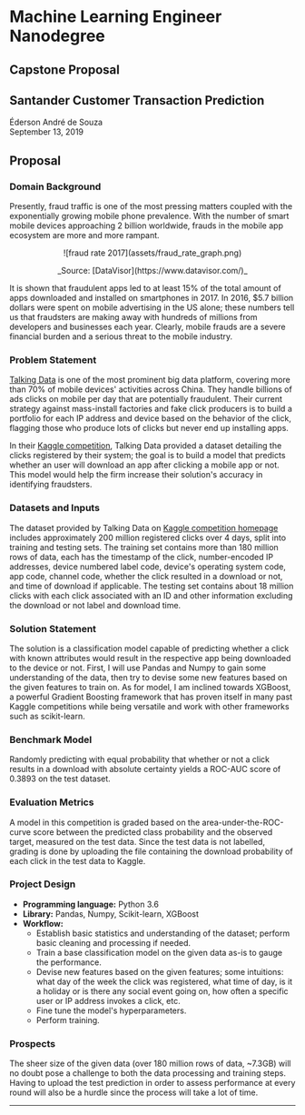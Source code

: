 # Machine Learning Engineer Nanodegree
## Capstone Proposal
## Santander Customer Transaction Prediction
Éderson André de Souza  
September 13, 2019

## Proposal
<!-- _(approx. 2-3 pages)_ -->

### Domain Background
<!-- _(approx. 1-2 paragraphs)_ -->

<!-- In this section, provide brief details on the background information of the domain from which the project is proposed. Historical information relevant to the project should be included. It should be clear how or why a problem in the domain can or should be solved. Related academic research should be appropriately cited in this section, including why that research is relevant. Additionally, a discussion of your personal motivation for investigating a particular problem in the domain is encouraged but not required. -->

Presently, fraud traffic is one of the most pressing matters coupled with the exponentially growing mobile phone prevalence. With the number of smart mobile devices approaching 2 billion worldwide, frauds in the mobile app ecosystem are more and more rampant.

<div style="align: center; text-align: center;">
![fraud rate 2017](assets/fraud_rate_graph.png)
<p>
_Source: [DataVisor](https://www.datavisor.com/)_
</p>
</div>

It is shown that fraudulent apps led to at least 15% of the total amount of apps downloaded and installed on smartphones in 2017. In 2016, $5.7 billion dollars were spent on mobile advertising in the US alone; these numbers tell us that fraudsters are making away with hundreds of millions from developers and businesses each year. Clearly, mobile frauds are a severe financial burden and a serious threat to the mobile industry.  

### Problem Statement
<!-- _(approx. 1 paragraph)_

In this section, clearly describe the problem that is to be solved. The problem described should be well defined and should have at least one relevant potential solution. Additionally, describe the problem thoroughly such that it is clear that the problem is quantifiable (the problem can be expressed in mathematical or logical terms) , measurable (the problem can be measured by some metric and clearly observed), and replicable (the problem can be reproduced and occurs more than once). -->

[Talking Data](https://www.talkingdata.com/) is one of the most prominent big data platform, covering more than 70% of mobile devices' activities across China. They handle billions of ads clicks on mobile per day that are potentially fraudulent. Their current strategy against mass-install factories and fake click producers is to build a portfolio for each IP address and device based on the behavior of the click, flagging those who produce lots of clicks but never end up installing apps.

In their [Kaggle competition](https://www.kaggle.com/c/talkingdata-adtracking-fraud-detection), Talking Data provided a dataset detailing the clicks registered by their system; the goal is to build a model that predicts whether an user will download an app after clicking a mobile app or not. This model would help the firm increase their solution's accuracy in identifying fraudsters.

### Datasets and Inputs
<!-- _(approx. 2-3 paragraphs)_

In this section, the dataset(s) and/or input(s) being considered for the project should be thoroughly described, such as how they relate to the problem and why they should be used. Information such as how the dataset or input is (was) obtained, and the characteristics of the dataset or input, should be included with relevant references and citations as necessary It should be clear how the dataset(s) or input(s) will be used in the project and whether their use is appropriate given the context of the problem. -->

The dataset provided by Talking Data on [Kaggle competition homepage](https://www.kaggle.com/c/talkingdata-adtracking-fraud-detection) includes approximately 200 million registered clicks over 4 days, split into training and testing sets. The training set contains more than 180 million rows of data, each has the timestamp of the click, number-encoded IP addresses, device numbered label code, device's operating system code, app code, channel code, whether the click resulted in a download or not, and time of download if applicable. The testing set contains about 18 million clicks with each click associated with an ID and other information excluding the download or not label and download time.

### Solution Statement
<!-- _(approx. 1 paragraph)_

In this section, clearly describe a solution to the problem. The solution should be applicable to the project domain and appropriate for the dataset(s) or input(s) given. Additionally, describe the solution thoroughly such that it is clear that the solution is quantifiable (the solution can be expressed in mathematical or logical terms) , measurable (the solution can be measured by some metric and clearly observed), and replicable (the solution can be reproduced and occurs more than once). -->

The solution is a classification model capable of predicting whether a click with known attributes would result in the respective app being downloaded to the device or not. First, I will use Pandas and Numpy to gain some understanding of the data, then try to devise some new features based on the given features to train on. As for model, I am inclined towards XGBoost, a powerful Gradient Boosting framework that has proven itself in many past Kaggle competitions while being versatile and work with other frameworks such as scikit-learn.

### Benchmark Model
<!-- _(approximately 1-2 paragraphs)_

In this section, provide the details for a benchmark model or result that relates to the domain, problem statement, and intended solution. Ideally, the benchmark model or result contextualizes existing methods or known information in the domain and problem given, which could then be objectively compared to the solution. Describe how the benchmark model or result is measurable (can be measured by some metric and clearly observed) with thorough detail. -->

Randomly predicting with equal probability that whether or not a click results in a download with absolute certainty yields a ROC-AUC score of 0.3893 on the test dataset.

### Evaluation Metrics
<!-- _(approx. 1-2 paragraphs)_

In this section, propose at least one evaluation metric that can be used to quantify the performance of both the benchmark model and the solution model. The evaluation metric(s) you propose should be appropriate given the context of the data, the problem statement, and the intended solution. Describe how the evaluation metric(s) are derived and provide an example of their mathematical representations (if applicable). Complex evaluation metrics should be clearly defined and quantifiable (can be expressed in mathematical or logical terms). -->

A model in this competition is graded based on the area-under-the-ROC-curve score between the predicted class probability and the observed target, measured on the test data. Since the test data is not labelled, grading is done by uploading the file containing the download probability of each click in the test data to Kaggle.

### Project Design
<!-- _(approx. 1 page)_

In this final section, summarize a theoretical workflow for approaching a solution given the problem. Provide thorough discussion for what strategies you may consider employing, what analysis of the data might be required before being used, or which algorithms will be considered for your implementation. The workflow and discussion that you provide should align with the qualities of the previous sections. Additionally, you are encouraged to include small visualizations, pseudocode, or diagrams to aid in describing the project design, but it is not required. The discussion should clearly outline your intended workflow of the capstone project. -->

* **Programming language:** Python 3.6
* **Library:** Pandas, Numpy, Scikit-learn, XGBoost
* **Workflow:**
  * Establish basic statistics and understanding of the dataset; perform basic cleaning and processing if needed.
  * Train a base classification model on the given data as-is to gauge the performance.
  * Devise new features based on the given features; some intuitions: what day of the week the click was registered, what time of day, is it a holiday or is there any social event going on, how often a specific user or IP address invokes a click, etc.
  * Fine tune the model's hyperparameters.
  * Perform training.

### Prospects

The sheer size of the given data (over 180 million rows of data, ~7.3GB) will no doubt pose a challenge to both the data processing and training steps. Having to upload the test prediction in order to assess performance at every round will also be a hurdle since the process will take a lot of time.

-----------

<!-- **Before submitting your proposal, ask yourself. . .**

- Does the proposal you have written follow a well-organized structure similar to that of the project template?
- Is each section (particularly **Solution Statement** and **Project Design**) written in a clear, concise and specific fashion? Are there any ambiguous terms or phrases that need clarification?
- Would the intended audience of your project be able to understand your proposal?
- Have you properly proofread your proposal to assure there are minimal grammatical and spelling mistakes?
- Are all the resources used for this project correctly cited and referenced? -->
